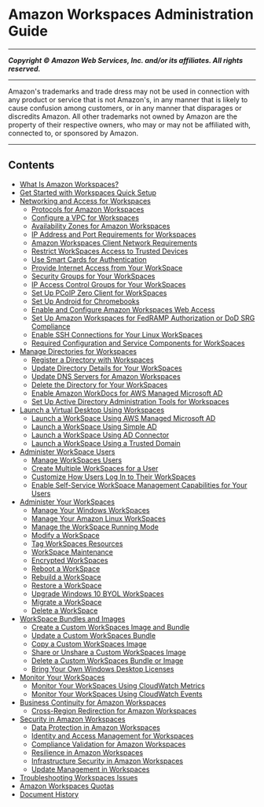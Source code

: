 # Amazon Workspaces Administration Guide

-----
*****Copyright &copy; Amazon Web Services, Inc. and/or its affiliates. All rights reserved.*****

-----
Amazon's trademarks and trade dress may not be used in 
     connection with any product or service that is not Amazon's, 
     in any manner that is likely to cause confusion among customers, 
     or in any manner that disparages or discredits Amazon. All other 
     trademarks not owned by Amazon are the property of their respective
     owners, who may or may not be affiliated with, connected to, or 
     sponsored by Amazon.

-----
## Contents
+ [What Is Amazon Workspaces?](amazon-workspaces.md)
+ [Get Started with Workspaces Quick Setup](getting-started.md)
+ [Networking and Access for Workspaces](amazon-workspaces-networking.md)
   + [Protocols for Amazon Workspaces](amazon-workspaces-protocols.md)
   + [Configure a VPC for Workspaces](amazon-workspaces-vpc.md)
   + [Availability Zones for Amazon Workspaces](azs-workspaces.md)
   + [IP Address and Port Requirements for Workspaces](workspaces-port-requirements.md)
   + [Amazon Workspaces Client Network Requirements](workspaces-network-requirements.md)
   + [Restrict WorkSpaces Access to Trusted Devices](trusted-devices.md)
   + [Use Smart Cards for Authentication](smart-cards.md)
   + [Provide Internet Access from Your WorkSpace](amazon-workspaces-internet-access.md)
   + [Security Groups for Your WorkSpaces](amazon-workspaces-security-groups.md)
   + [IP Access Control Groups for Your WorkSpaces](amazon-workspaces-ip-access-control-groups.md)
   + [Set Up PCoIP Zero Client for WorkSpaces](set-up-pcoip-zero-client.md)
   + [Set Up Android for Chromebooks](set-up-android-chromebook.md)
   + [Enable and Configure Amazon Workspaces Web Access](web-access.md)
   + [Set Up Amazon Workspaces for FedRAMP Authorization or DoD SRG Compliance](fips-encryption.md)
   + [Enable SSH Connections for Your Linux WorkSpaces](connect-to-linux-workspaces-with-ssh.md)
   + [Required Configuration and Service Components for WorkSpaces](required-service-components.md)
+ [Manage Directories for Workspaces](manage-workspaces-directory.md)
   + [Register a Directory with Workspaces](register-deregister-directory.md)
   + [Update Directory Details for Your WorkSpaces](update-directory-details.md)
   + [Update DNS Servers for Amazon Workspaces](update-dns-server.md)
   + [Delete the Directory for Your WorkSpaces](delete-workspaces-directory.md)
   + [Enable Amazon WorkDocs for AWS Managed Microsoft AD](enable-workdocs-active-directory.md)
   + [Set Up Active Directory Administration Tools for Workspaces](directory_administration.md)
+ [Launch a Virtual Desktop Using Workspaces](launch-workspaces-tutorials.md)
   + [Launch a WorkSpace Using AWS Managed Microsoft AD](launch-workspace-microsoft-ad.md)
   + [Launch a WorkSpace Using Simple AD](launch-workspace-simple-ad.md)
   + [Launch a WorkSpace Using AD Connector](launch-workspace-ad-connector.md)
   + [Launch a WorkSpace Using a Trusted Domain](launch-workspace-trusted-domain.md)
+ [Administer WorkSpace Users](administer-workspace-users.md)
   + [Manage WorkSpaces Users](manage-workspaces-users.md)
   + [Create Multiple WorkSpaces for a User](create-multiple-workspaces-for-user.md)
   + [Customize How Users Log In to Their WorkSpaces](customize-workspaces-user-login.md)
   + [Enable Self-Service WorkSpace Management Capabilities for Your Users](enable-user-self-service-workspace-management.md)
+ [Administer Your WorkSpaces](administer-workspaces.md)
   + [Manage Your Windows WorkSpaces](group_policy.md)
   + [Manage Your Amazon Linux WorkSpaces](manage_linux_workspace.md)
   + [Manage the WorkSpace Running Mode](running-mode.md)
   + [Modify a WorkSpace](modify-workspaces.md)
   + [Tag WorkSpaces Resources](tag-workspaces-resources.md)
   + [WorkSpace Maintenance](workspace-maintenance.md)
   + [Encrypted WorkSpaces](encrypt-workspaces.md)
   + [Reboot a WorkSpace](reboot-workspaces.md)
   + [Rebuild a WorkSpace](rebuild-workspace.md)
   + [Restore a WorkSpace](restore-workspace.md)
   + [Upgrade Windows 10 BYOL WorkSpaces](upgrade-windows-10-byol-workspaces.md)
   + [Migrate a WorkSpace](migrate-workspaces.md)
   + [Delete a WorkSpace](delete-workspaces.md)
+ [WorkSpace Bundles and Images](amazon-workspaces-bundles.md)
   + [Create a Custom WorkSpaces Image and Bundle](create-custom-bundle.md)
   + [Update a Custom WorkSpaces Bundle](update-custom-bundle.md)
   + [Copy a Custom WorkSpaces Image](copy-custom-image.md)
   + [Share or Unshare a Custom WorkSpaces Image](share-custom-image.md)
   + [Delete a Custom WorkSpaces Bundle or Image](delete_bundle.md)
   + [Bring Your Own Windows Desktop Licenses](byol-windows-images.md)
+ [Monitor Your WorkSpaces](amazon-workspaces-monitoring.md)
   + [Monitor Your WorkSpaces Using CloudWatch Metrics](cloudwatch-metrics.md)
   + [Monitor Your WorkSpaces Using CloudWatch Events](cloudwatch-events.md)
+ [Business Continuity for Amazon Workspaces](business-continuity.md)
   + [Cross-Region Redirection for Amazon Workspaces](cross-region-redirection.md)
+ [Security in Amazon Workspaces](security.md)
   + [Data Protection in Amazon Workspaces](data-protection.md)
   + [Identity and Access Management for Workspaces](workspaces-access-control.md)
   + [Compliance Validation for Amazon Workspaces](compliance-validation.md)
   + [Resilience in Amazon Workspaces](disaster-recovery-resiliency.md)
   + [Infrastructure Security in Amazon Workspaces](infrastructure-security.md)
   + [Update Management in Workspaces](update-management.md)
+ [Troubleshooting Workspaces Issues](amazon-workspaces-troubleshooting.md)
+ [Amazon Workspaces Quotas](workspaces-limits.md)
+ [Document History](workspaces-document-history.md)